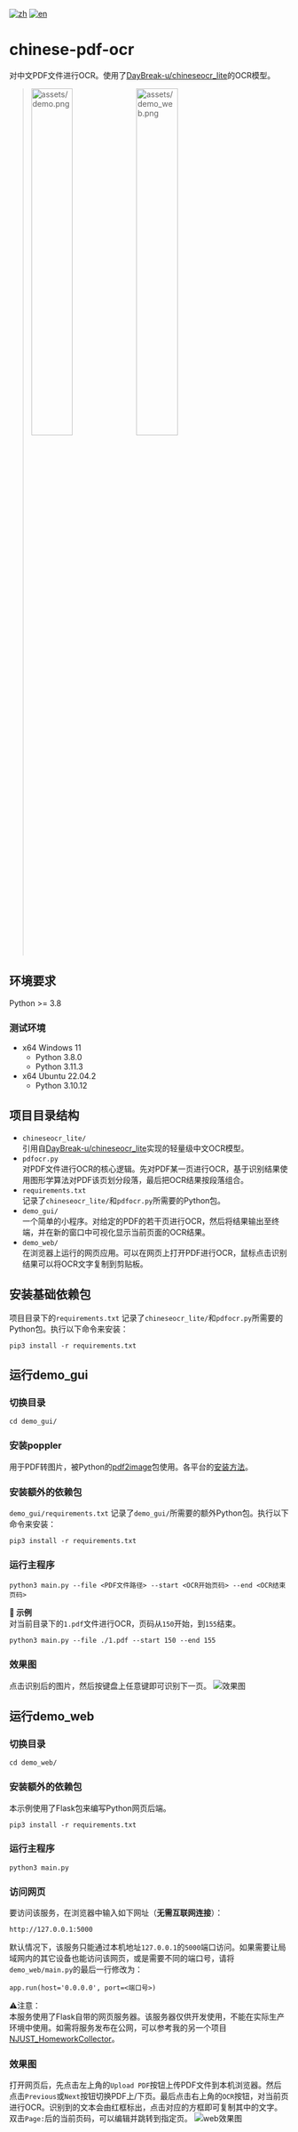 [![zh](https://img.shields.io/badge/README-zh-red.svg)](./README.md)
[![en](https://img.shields.io/badge/README-en-gre.svg)](./README.en.md)

# chinese-pdf-ocr
对中文PDF文件进行OCR。使用了[DayBreak-u/chineseocr\_lite](https://github.com/DayBreak-u/chineseocr_lite)的OCR模型。  
> <img src="assets/demo.png" alt="assets/demo.png" width="40%" height="40%">
> <img src="assets/demo_web.png" alt="assets/demo_web.png" width="40%" height="40%">

## 环境要求
Python >= 3.8

### 测试环境
- x64 Windows 11
  - Python 3.8.0
  - Python 3.11.3
- x64 Ubuntu 22.04.2
  - Python 3.10.12

## 项目目录结构
- ```chineseocr_lite/```  
引用自[DayBreak-u/chineseocr\_lite](https://github.com/DayBreak-u/chineseocr_lite)实现的轻量级中文OCR模型。
- ```pdfocr.py```  
对PDF文件进行OCR的核心逻辑。先对PDF某一页进行OCR，基于识别结果使用图形学算法对PDF该页划分段落，最后把OCR结果按段落组合。
- ```requirements.txt```  
记录了```chineseocr_lite/```和```pdfocr.py```所需要的Python包。
- ```demo_gui/```  
一个简单的小程序。对给定的PDF的若干页进行OCR，然后将结果输出至终端，并在新的窗口中可视化显示当前页面的OCR结果。
- ```demo_web/```  
在浏览器上运行的网页应用。可以在网页上打开PDF进行OCR，鼠标点击识别结果可以将OCR文字复制到剪贴板。

## 安装基础依赖包
项目目录下的```requirements.txt```  记录了```chineseocr_lite/```和```pdfocr.py```所需要的Python包。执行以下命令来安装：
```
pip3 install -r requirements.txt
```

## 运行demo_gui
### 切换目录
```
cd demo_gui/
```

### 安装poppler
用于PDF转图片，被Python的[pdf2image](https://github.com/Belval/pdf2image)包使用。各平台的[安装方法](https://github.com/Belval/pdf2image#windows)。

### 安装额外的依赖包
```demo_gui/requirements.txt```  记录了```demo_gui/```所需要的额外Python包。执行以下命令来安装：
```
pip3 install -r requirements.txt
```

### 运行主程序
```
python3 main.py --file <PDF文件路径> --start <OCR开始页码> --end <OCR结束页码>
```
**📘 示例**  
对当前目录下的```1.pdf```文件进行OCR，页码从```150```开始，到```155```结束。
```
python3 main.py --file ./1.pdf --start 150 --end 155
```

### 效果图
点击识别后的图片，然后按键盘上任意键即可识别下一页。
![效果图](assets/demo.png)

## 运行demo_web
### 切换目录
```
cd demo_web/
```

### 安装额外的依赖包
本示例使用了Flask包来编写Python网页后端。
```
pip3 install -r requirements.txt
```

### 运行主程序
```
python3 main.py
```

### 访问网页
要访问该服务，在浏览器中输入如下网址（**无需互联网连接**）：
```
http://127.0.0.1:5000
```
默认情况下，该服务只能通过本机地址```127.0.0.1```的```5000```端口访问。如果需要让局域网内的其它设备也能访问该网页，或是需要不同的端口号，请将```demo_web/main.py```的最后一行修改为：
```
app.run(host='0.0.0.0', port=<端口号>)
```
⚠️注意：  
本服务使用了Flask自带的网页服务器。该服务器仅供开发使用，不能在实际生产环境中使用。如需将服务发布在公网，可以参考我的另一个项目[NJUST_HomeworkCollector](https://github.com/NewComer00/NJUST_HomeworkCollector)。

### 效果图
打开网页后，先点击左上角的```Upload PDF```按钮上传PDF文件到本机浏览器。然后点击```Previous```或```Next```按钮切换PDF上/下页。最后点击右上角的```OCR```按钮，对当前页进行OCR。识别到的文本会由红框标出，点击对应的方框即可复制其中的文字。双击```Page:```后的当前页码，可以编辑并跳转到指定页。
![web效果图](assets/demo_web.png)
